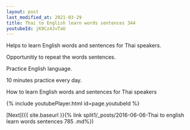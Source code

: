 ```yaml
---
layout: post
last_modified_at: 2021-03-29
title: Thai to English learn words sentences 344 
youtubeId: jK9Cz4JvTaU
---
```

 
 
Helps to learn English words and sentences for Thai speakers.

Opportunitiy to repeat the words sentences. 

Practice English language. 
 
10 minutes practice every day. 
 
How to learn English words and sentences for Thai speakers 
 
{% include youtubePlayer.html id=page.youtubeId %}
 
 
[Next]({{ site.baseurl }}{% link  split1/_posts/2016-06-06-Thai to english learn words sentences 785 .md%})
 
